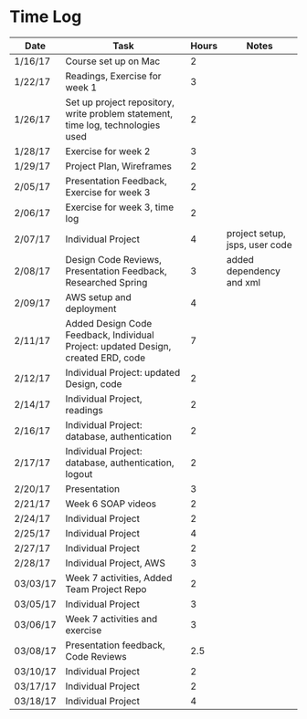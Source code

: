 # Time Log

| Date | Task | Hours | Notes|
|------|------|-------|------|
| 1/16/17| Course set up on Mac| 2 | |
| 1/22/17| Readings, Exercise for week 1  | 3  |   |
| 1/26/17| Set up project repository, write problem statement, time log, technologies used| 2 | | 
| 1/28/17| Exercise for week 2 | 3 | |
| 1/29/17| Project Plan, Wireframes| 2 | |
| 2/05/17| Presentation Feedback, Exercise for week 3 | 2 | |
| 2/06/17| Exercise for week 3, time log | 2 | |
| 2/07/17| Individual Project | 4 | project setup, jsps, user code |
| 2/08/17| Design Code Reviews, Presentation Feedback, Researched Spring | 3 | added dependency and xml |
| 2/09/17| AWS setup and deployment | 4 | |
| 2/11/17| Added Design Code Feedback, Individual Project: updated Design, created ERD, code | 7 | |
| 2/12/17| Individual Project: updated Design, code | 2 | |
| 2/14/17| Individual Project, readings | 2 | |
| 2/16/17| Individual Project: database, authentication | 2 | |
| 2/17/17| Individual Project: database, authentication, logout | 2 | |
| 2/20/17| Presentation | 3 | |
| 2/21/17| Week 6 SOAP videos | 2 | |
| 2/24/17| Individual Project | 2 | |
| 2/25/17| Individual Project | 4 | |
| 2/27/17| Individual Project | 2 | |
| 2/28/17| Individual Project, AWS | 3 | |
| 03/03/17| Week 7 activities, Added Team Project Repo | 2 | |
| 03/05/17| Individual Project | 3 | |
| 03/06/17| Week 7 activities and exercise | 3 | |
| 03/08/17| Presentation feedback, Code Reviews | 2.5 | |
| 03/10/17| Individual Project | 2 | |
| 03/17/17| Individual Project | 2 | |
| 03/18/17| Individual Project | 4 | |